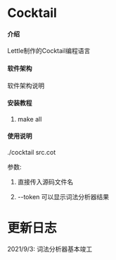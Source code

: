 # Cocktail

#### 介绍
Lettle制作的Cocktail编程语言

#### 软件架构
软件架构说明


#### 安装教程

1.   make all

#### 使用说明

./cocktail src.cot

参数:

1. 直接传入源码文件名

2. --token 可以显示词法分析器结果

# 更新日志

2021/9/3: 词法分析器基本竣工

